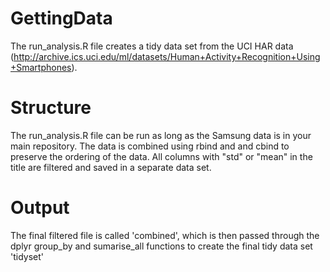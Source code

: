 # GettingData
The run_analysis.R file creates a tidy data set from the UCI HAR data (http://archive.ics.uci.edu/ml/datasets/Human+Activity+Recognition+Using+Smartphones).

# Structure
The run_analysis.R file can be run as long as the Samsung data is in your main repository.
The data is combined using rbind and and cbind to preserve the ordering of the data. 
All columns with "std" or "mean" in the title are filtered and saved in a separate data set.

# Output
The final filtered file is called 'combined', which is then passed through the dplyr group_by and sumarise_all functions to create the final tidy data set 'tidyset'
